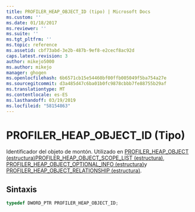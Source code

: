 ```yaml
---
title: PROFILER_HEAP_OBJECT_ID (tipo) | Microsoft Docs
ms.custom: ''
ms.date: 01/18/2017
ms.reviewer: ''
ms.suite: ''
ms.tgt_pltfrm: ''
ms.topic: reference
ms.assetid: cbf73abd-3e2b-487b-9ef8-e2cecf8ac92d
caps.latest.revision: 3
author: mikejo5000
ms.author: mikejo
manager: ghogen
ms.openlocfilehash: 6b6571cb15e54460bf00ffb005049f5ba754a27e
ms.sourcegitcommit: d3a485d47c6ba01b0fc9878cbbb7fe88755b29af
ms.translationtype: MT
ms.contentlocale: es-ES
ms.lasthandoff: 03/19/2019
ms.locfileid: "58154863"
---
```

# <a name="profilerheapobjectid-type"></a>PROFILER_HEAP_OBJECT_ID (Tipo)
Identificador del objeto de montón. Utilizado en [PROFILER_HEAP_OBJECT (estructura)](../../winscript/reference/profiler-heap-object-structure.md)[PROFILER_HEAP_OBJECT_SCOPE_LIST (estructura)](../../winscript/reference/profiler-heap-object-scope-list-structure.md), [PROFILER_HEAP_OBJECT_OPTIONAL_INFO (estructura)](../../winscript/reference/profiler-heap-object-optional-info-structure.md)y [PROFILER_HEAP_OBJECT_RELATIONSHIP (estructura)](../../winscript/reference/profiler-heap-object-relationship-structure.md).  
  
## <a name="syntax"></a>Sintaxis  
  
```cpp
typedef DWORD_PTR PROFILER_HEAP_OBJECT_ID;  
```